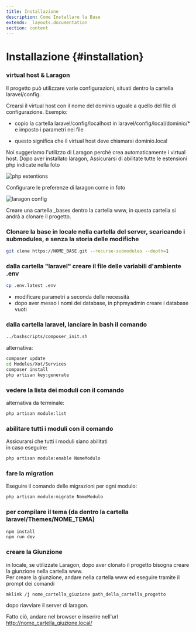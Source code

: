 ```yaml
---
title: Installazione
description: Come Installare la Base
extends: _layouts.documentation
section: content
---
```


# Installazione {#installation}

### virtual host & Laragon

Il progetto può utilizzare varie configurazioni, situati dentro la cartella laravel/config.  

Crearsi il virtual host con il nome del dominio uguale a quello del file di configurazione. Esempio:

- copio la cartella laravel/config/localhost in laravel/config/local/dominio/* e imposto i parametri nei file

- questo significa che il virtual host deve chiamarsi dominio.local

Noi suggeriamo l'utilizzo di Laragon perchè crea automaticamente i virtual host.
Dopo aver installato laragon, Assicurarsi di abilitate tutte le estensioni php indicate nella foto

<img class="block m-auto" src="https://laraxot.github.io/module_xot_fila3/assets/img/php-extentions.png" alt="php extentions" />  

Configurare le preferenze di laragon come in foto

<img class="block m-auto" src="https://laraxot.github.io/module_xot_fila3/assets/img/laragon-config.png" alt="laragon config" />  


Creare una cartella _bases dentro la cartella www, in questa cartella si andrà a clonare il progetto.

### Clonare la base in locale nella cartella del server, scaricando i submodules, e senza la storia delle modifiche

```bash
git clone https://NOME_BASE.git --recurse-submodules --depth=1
```

### dalla cartella "laravel" creare il file delle variabili d'ambiente .env 
    
```bash
cp .env.latest .env
```

- modificare parametri a seconda delle necessità
- dopo aver messo i nomi dei database, in phpmyadmin creare i database vuoti

### dalla cartella laravel, lanciare in bash il comando

```bash
../bashscripts/composer_init.sh
```

alternativa: 

```bash
composer update
cd Modules/Xot/Services
composer install
php artisan key:generate
```

### vedere la lista dei moduli con il comando

alternativa da terminale:

```bash
php artisan module:list 
```

### abilitare tutti i moduli con il comando

Assicurarsi che tutti i moduli siano abilitati  
in caso eseguire:

```bash
php artisan module:enable NomeModulo
```

### fare la migration

Eseguire il comando delle migrazioni per ogni modulo:

```bash
php artisan module:migrate NomeModulo
```

### per compilare il tema (da dentro la cartella laravel/Themes/NOME_TEMA)

```bash
npm install
npm run dev
```  

### creare la Giunzione

in locale, se utilizzate Laragon, dopo aver clonato il progetto bisogna creare la giunzione nella cartella www.  
Per creare la giunzione, andare nella cartella www ed eseguire tramite il prompt dei comandi 

```bash
mklink /j nome_cartella_giuzione path_della_cartella_progetto
```  

dopo riavviare il server di laragon.

Fatto ciò, andare nel browser e inserire nell'url http://nome_cartella_giuzione.local/